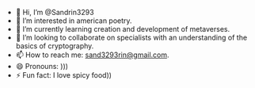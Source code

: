 - 👋 Hi, I’m @Sandrin3293
- 👀 I’m interested in american poetry.
- 🌱 I’m currently learning creation and development of metaverses.
- 💞️ I’m looking to collaborate on specialists with an understanding of the basics of cryptography.
- 📫 How to reach me: sand3293rin@gmail.com.
- 😄 Pronouns: )))
- ⚡ Fun fact: I love spicy food))


